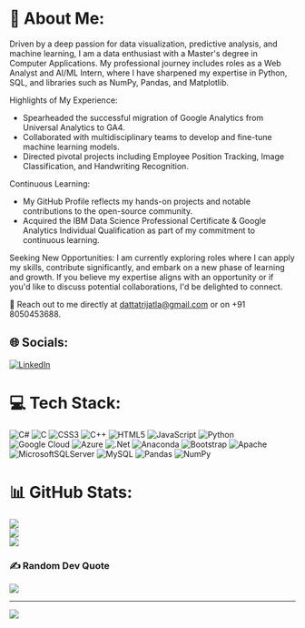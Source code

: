 # 💫 About Me:
Driven by a deep passion for data visualization, predictive analysis, and machine learning, I am a data enthusiast with a Master's degree in Computer Applications. My professional journey includes roles as a Web Analyst and AI/ML Intern, where I have sharpened my expertise in Python, SQL, and libraries such as NumPy, Pandas, and Matplotlib.

Highlights of My Experience:

* Spearheaded the successful migration of Google Analytics from Universal Analytics to GA4.
* Collaborated with multidisciplinary teams to develop and fine-tune machine learning models.
* Directed pivotal projects including Employee Position Tracking, Image Classification, and Handwriting Recognition.

Continuous Learning:

* My GitHub Profile reflects my hands-on projects and notable contributions to the open-source community.
* Acquired the IBM Data Science Professional Certificate & Google Analytics Individual Qualification as part of my commitment to continuous learning.

Seeking New Opportunities:
I am currently exploring roles where I can apply my skills, contribute significantly, and embark on a new phase of learning and growth. If you believe my expertise aligns with an opportunity or if you'd like to discuss potential collaborations, I'd be delighted to connect.

📧 Reach out to me directly at dattatrijatla@gmail.com or on +91 8050453688.


## 🌐 Socials:
[![LinkedIn](https://img.shields.io/badge/LinkedIn-%230077B5.svg?logo=linkedin&logoColor=white)](https://linkedin.com/in/https://www.linkedin.com/in/dattatri-jatla) 

# 💻 Tech Stack:
![C#](https://img.shields.io/badge/c%23-%23239120.svg?style=for-the-badge&logo=c-sharp&logoColor=white) ![C](https://img.shields.io/badge/c-%2300599C.svg?style=for-the-badge&logo=c&logoColor=white) ![CSS3](https://img.shields.io/badge/css3-%231572B6.svg?style=for-the-badge&logo=css3&logoColor=white) ![C++](https://img.shields.io/badge/c++-%2300599C.svg?style=for-the-badge&logo=c%2B%2B&logoColor=white) ![HTML5](https://img.shields.io/badge/html5-%23E34F26.svg?style=for-the-badge&logo=html5&logoColor=white) ![JavaScript](https://img.shields.io/badge/javascript-%23323330.svg?style=for-the-badge&logo=javascript&logoColor=%23F7DF1E) ![Python](https://img.shields.io/badge/python-3670A0?style=for-the-badge&logo=python&logoColor=ffdd54) ![Google Cloud](https://img.shields.io/badge/Google%20Cloud-%234285F4.svg?style=for-the-badge&logo=google-cloud&logoColor=white) ![Azure](https://img.shields.io/badge/azure-%230072C6.svg?style=for-the-badge&logo=azure-devops&logoColor=white) ![.Net](https://img.shields.io/badge/.NET-5C2D91?style=for-the-badge&logo=.net&logoColor=white) ![Anaconda](https://img.shields.io/badge/Anaconda-%2344A833.svg?style=for-the-badge&logo=anaconda&logoColor=white) ![Bootstrap](https://img.shields.io/badge/bootstrap-%23563D7C.svg?style=for-the-badge&logo=bootstrap&logoColor=white) ![Apache](https://img.shields.io/badge/apache-%23D42029.svg?style=for-the-badge&logo=apache&logoColor=white) ![MicrosoftSQLServer](https://img.shields.io/badge/Microsoft%20SQL%20Sever-CC2927?style=for-the-badge&logo=microsoft%20sql%20server&logoColor=white) ![MySQL](https://img.shields.io/badge/mysql-%2300f.svg?style=for-the-badge&logo=mysql&logoColor=white) ![Pandas](https://img.shields.io/badge/pandas-%23150458.svg?style=for-the-badge&logo=pandas&logoColor=white) ![NumPy](https://img.shields.io/badge/numpy-%23013243.svg?style=for-the-badge&logo=numpy&logoColor=white)
# 📊 GitHub Stats:
![](https://github-readme-stats.vercel.app/api?username=dattatrijatla&theme=dark&hide_border=false&include_all_commits=false&count_private=false)<br/>
![](https://github-readme-streak-stats.herokuapp.com/?user=dattatrijatla&theme=dark&hide_border=false)<br/>
![](https://github-readme-stats.vercel.app/api/top-langs/?username=dattatrijatla&theme=dark&hide_border=false&include_all_commits=false&count_private=false&layout=compact)

### ✍️ Random Dev Quote
![](https://quotes-github-readme.vercel.app/api?type=horizontal&theme=radical)

---
[![](https://visitcount.itsvg.in/api?id=dattatrijatla&icon=0&color=0)](https://visitcount.itsvg.in)

<!-- Proudly created with GPRM ( https://gprm.itsvg.in ) -->
